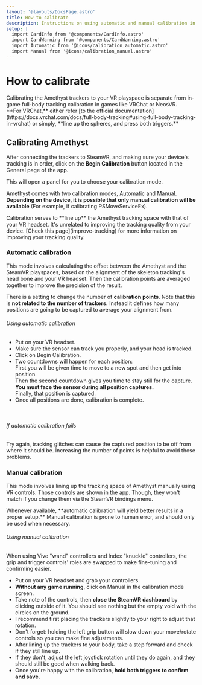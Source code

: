 ```yaml
---
layout: '@layouts/DocsPage.astro'
title: How to calibrate
description: Instructions on using automatic and manual calibration in Amethyst
setup: | 
  import CardInfo from '@components/CardInfo.astro'
  import CardWarning from '@components/CardWarning.astro'
  import Automatic from '@icons/calibration_automatic.astro'
  import Manual from '@icons/calibration_manual.astro'
---
```

# How to calibrate
<CardInfo title="This is about Amethyst calibration!">
Calibrating the Amethyst trackers to your VR playspace is separate from in-game full-body tracking calibration in games like VRChat or NeosVR.  
<br>
**For VRChat,** either refer [to the official documentation](https://docs.vrchat.com/docs/full-body-tracking#using-full-body-tracking-in-vrchat) or simply, **line up the spheres, and press both triggers.**
</CardInfo>

## Calibrating Amethyst
After connecting the trackers to SteamVR, and making sure your device's tracking is in order, click on the **Begin Calibration** button located in the General page of the app.

This will open a panel for you to choose your calibration mode.

Amethyst comes with two calibration modes, Automatic and Manual. **Depending on the device, it is possible that only manual calibration will be available** (For example, if calibrating PSMoveServiceEx).

<CardWarning title="You must wear your VR headset to calibrate">
Calibration serves to **line up** the Amethyst tracking space with that of your VR headset. It's unrelated to improving the tracking quality from your device. [Check this page](improve-tracking) for more information on improving your tracking quality.
</CardWarning>

### <Automatic /> Automatic calibration
This mode involves calculating the offset between the Amethyst and the SteamVR playspaces, based on the alignment of the skeleton tracking's head bone and your VR headset. Then the calibration points are averaged together to improve the precision of the result.

There is a setting to change the number of **calibration points**. Note that this is **not related to the number of trackers.** Instead it defines how many positions are going to be captured to average your alignment from.

###### Using automatic calibration
- Put on your VR headset.
- Make sure the sensor can track you properly, and your head is tracked.
- Click on Begin Calibration.
- Two countdowns will happen for each position:  
  First you will be given time to move to a new spot and then get into position.  
  Then the second countdown gives you time to stay still for the capture.  
  **You must face the sensor during all position captures.**  
  Finally, that position is captured.  
- Once all positions are done, calibration is complete.

<br>

###### If automatic calibration fails
Try again, tracking glitches can cause the captured position to be off from where it should be. Increasing the number of points is helpful to avoid those problems.

### <Manual /> Manual calibration
This mode involves lining up the tracking space of Amethyst manually using VR controls.
Those controls are shown in the app. Though, they won't match if you change them via the SteamVR bindings menu.

<CardWarning title="Manual calibration is not always your friend!">
Whenever available, **automatic calibration will yield better results in a proper setup.** Manual calibration is prone to human error, and should only be used when necessary.
</CardWarning>

###### Using manual calibration

<CardInfo title="About Vive and Index controllers">
When using Vive "wand" controllers and Index "knuckle" controllers, the grip and trigger controls' roles are swapped to make fine-tuning and confirming easier.
</CardInfo>

- Put on your VR headset and grab your controllers.
- **Without any game running**, click on Manual in the calibration mode screen.
- Take note of the controls, then **close the SteamVR dashboard** by clicking outside of it. You should see nothing but the empty void with the circles on the ground.
- I recommend first placing the trackers slightly to your right to adjust that rotation.
- Don't forget: holding the left grip button will slow down your move/rotate controls so you can make fine adjustments.
- After lining up the trackers to your body, take a step forward and check if they still line up.
- If they don't, adjust the left joystick rotation until they do again, and they should still be good when walking back.
- Once you're happy with the calibration, **hold both triggers to confirm and save.**